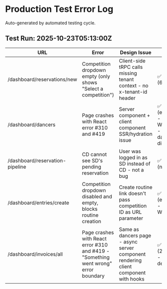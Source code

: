 # Production Test Error Log

Auto-generated by automated testing cycle.

## Test Run: 2025-10-23T05:13:00Z

| URL | Error | Design Issue | Status |
|-----|-------|--------------|--------|
| /dashboard/reservations/new | Competition dropdown empty (only shows "Select a competition") | Client-side tRPC calls missing tenant context - no x-tenant-id header | ✅ fixed (66de81c) |
| /dashboard/dancers | Page crashes with React error #310 and #419 | Server component + client component SSR/hydration issue | ✅ fixed (ecc078f) - VERIFIED WORKING - 13 dancers displayed |
| /dashboard/reservation-pipeline | CD cannot see SD's pending reservation | User was logged in as SD instead of CD - not a bug | ✅ resolved (not a bug) |
| /dashboard/entries/create | Competition dropdown disabled and empty, blocks routine creation | Create routine link doesn't pass competition ID as URL parameter | ✅ fixed (e28559d) - VERIFIED WORKING |
| /dashboard/invoices/all | Page crashes with React error #310 and #419 - "Something went wrong" error boundary | Same as dancers page - async server component rendering client component with hooks | ✅ fixed (26f8e76) - awaiting deployment |
